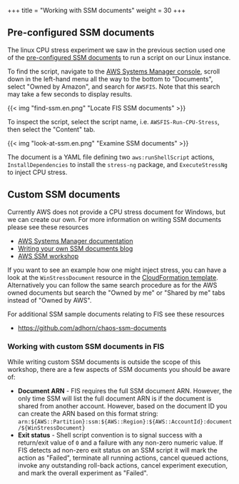 +++
title = "Working with SSM documents"
weight = 30
+++

## Pre-configured SSM documents

The linux CPU stress experiment we saw in the previous section used one of the [pre-configured SSM documents](https://docs.aws.amazon.com/fis/latest/userguide/actions-ssm-agent.html#fis-ssm-docs) to run a script on our Linux instance. 

To find the script, navigate to the [AWS Systems Manager console](https://console.aws.amazon.com/systems-manager/documents?), scroll down in the left-hand menu all the way to the bottom to "Documents", select "Owned by Amazon", and search for `AWSFIS`. Note that this search may take a few seconds to display results.

{{< img "find-ssm.en.png" "Locate FIS SSM documents" >}}

To inspect the script, select the script name, i.e. `AWSFIS-Run-CPU-Stress`, then select the "Content" tab. 

{{< img "look-at-ssm.en.png" "Examine SSM documents" >}}

The document is a YAML file defining two `aws:runShellScript` actions, `InstallDependencies` to install the `stress-ng` package, and `ExecuteStressNg` to inject CPU stress. 

## Custom SSM documents

Currently AWS does not provide a CPU stress document for Windows, but we can create our own. For more information on writing SSM documents please see these resources

* [AWS Systems Manager documentation](https://docs.aws.amazon.com/systems-manager/latest/userguide/sysman-ssm-docs.html)
* [Writing your own SSM documents blog](https://aws.amazon.com/blogs/mt/writing-your-own-aws-systems-manager-documents/)
* [AWS SSM workshop](https://workshop.aws-management.tools/ssm/capability_hands-on_labs/documents/)

If you want to see an example how one might inject stress, you can have a look at the `WinStressDocument` resource in the [CloudFormation template](https://github.com/aws-samples/aws-fault-injection-simulator-workshop/blob/main/resources/templates/cpu-stress/CPUStressInstances.yaml). Alternatively you can follow the same search procedure as for the AWS owned documents but search the "Owned by me" or "Shared by me" tabs instead of "Owned by AWS".

For additional SSM sample documents relating to FIS see these resources

* https://github.com/adhorn/chaos-ssm-documents

### Working with custom SSM documents in FIS

While writing custom SSM documents is outside the scope of this workshop, there are a few aspects of SSM documents you should be aware of:

* **Document ARN** - FIS requires the full SSM document ARN. However, the only time SSM will list the full document ARN is if the document is shared from another account. However, based on the document ID you can create the ARN based on this format string: `arn:${AWS::Partition}:ssm:${AWS::Region}:${AWS::AccountId}:document/${WinStressDocument}`
* **Exit status** - Shell script convention is to signal success with a return/exit value of `0` and a failure with any non-zero numeric value. If FIS detects ad non-zero exit status on an SSM script it will mark the action as "Failed", terminate all running actions, cancel queued actions, invoke any outstanding roll-back actions, cancel experiment execution, and mark the overall experiment as "Failed".

